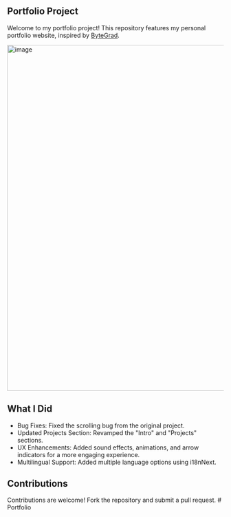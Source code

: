 ## Portfolio Project
Welcome to my portfolio project! This repository features my personal portfolio website, inspired by [ByteGrad](https://www.youtube.com/watch?v=sUKptmUVIBM&t=21888s).

<img width="804" alt="image" src="https://github.com/Codefreyy/joy-personal-portfolio/assets/104683968/92cae13b-3e5f-4874-afdb-c432b1a410f0">



## What I Did
- Bug Fixes: Fixed the scrolling bug from the original project.
- Updated Projects Section: Revamped the "Intro" and "Projects" sections.
- UX Enhancements: Added sound effects, animations, and arrow indicators for a more engaging experience.
- Multilingual Support: Added multiple language options using i18nNext.

## Contributions
Contributions are welcome! Fork the repository and submit a pull request.
#   P o r t f o l i o  
 